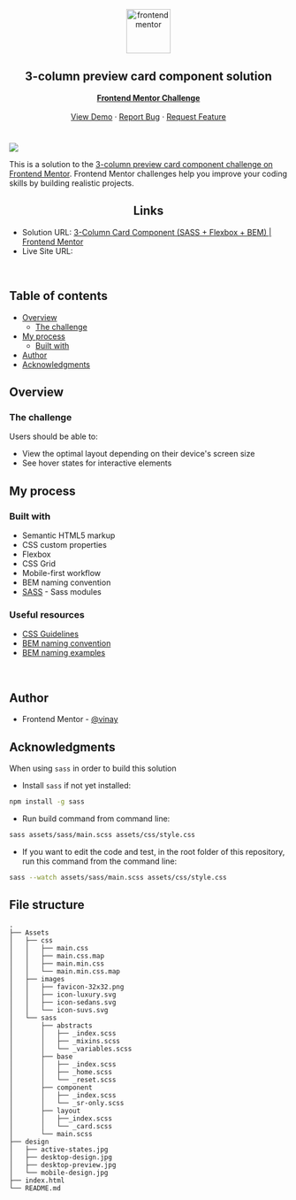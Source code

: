 <div id="top"></div>

<div align="center">

  <img src="https://www.frontendmentor.io/static/images/logo-mobile.svg" alt="frontendmentor" width="80">

  <h2 align="center">3-column preview card component solution</h2>
  <p align="center">
    <a href=""><strong>Frontend Mentor Challenge</strong></a>
    <br />
    <br />
    <a href="">View Demo</a>
    ·
    <a href="" target="_blank">Report Bug</a>
    ·
    <a href="" target="_blank">Request Feature</a>
  </p>
</div>



#

![](/Assets/design/desktop-preview.jpg)

This is a solution to the [3-column preview card component challenge on Frontend Mentor](https://www.frontendmentor.io/challenges/3column-preview-card-component-pH92eAR2-). Frontend Mentor challenges help you improve your coding skills by building realistic projects.

<h2 align="center">Links</h2>

- Solution URL: [3-Column Card Component (SASS + Flexbox + BEM) | Frontend Mentor]()
- Live Site URL: []()

<br>

## Table of contents

- [Overview](#overview)
  - [The challenge](#the-challenge)
- [My process](#my-process)
  - [Built with](#built-with)
- [Author](#author)
- [Acknowledgments](#acknowledgments)

## Overview

### The challenge

Users should be able to:

- View the optimal layout depending on their device's screen size
- See hover states for interactive elements

## My process

### Built with

- Semantic HTML5 markup
- CSS custom properties
- Flexbox
- CSS Grid
- Mobile-first workflow
- BEM naming convention
- [SASS](https://sass-lang.com/documentation/modules) - Sass modules

### Useful resources

- [CSS Guidelines](https://cssguidelin.es/#bem-like-naming)
- [BEM naming convention](https://css-tricks.com/bem-101/)
- [BEM naming examples](https://getbem.com/naming/)

<br>

## Author

- Frontend Mentor - [@vinay](https://www.frontendmentor.io/profile/vinay3000)

## Acknowledgments

When using `sass` in order to build this solution

- Install `sass` if not yet installed:

```bash
npm install -g sass
```

- Run build command from command line:

```bash
sass assets/sass/main.scss assets/css/style.css
```

- If you want to edit the code and test, in the root folder of this repository, run this command from the command line:

```bash
sass --watch assets/sass/main.scss assets/css/style.css
```

## File structure

```
.
├── Assets
│   ├── css
│   │   ├── main.css
│   │   ├── main.css.map
│   │   ├── main.min.css
│   │   └── main.min.css.map
│   ├── images
│   │   ├── favicon-32x32.png
│   │   ├── icon-luxury.svg
│   │   ├── icon-sedans.svg
│   │   └── icon-suvs.svg
│   └── sass
│       ├── abstracts
│       │   ├── _index.scss
│       │   ├── _mixins.scss
│       │   └── _variables.scss
│       ├── base
│       │   ├── _index.scss
│       │   ├── _home.scss
│       │   └── _reset.scss
│       ├── component
│       │   ├── _index.scss
│       │   └── _sr-only.scss
│       ├── layout
│       │   ├──_index.scss
│       │   └── _card.scss
│       └── main.scss
├── design
│   ├── active-states.jpg
│   ├── desktop-design.jpg
│   ├── desktop-preview.jpg
│   └── mobile-design.jpg
├── index.html
└── README.md
```